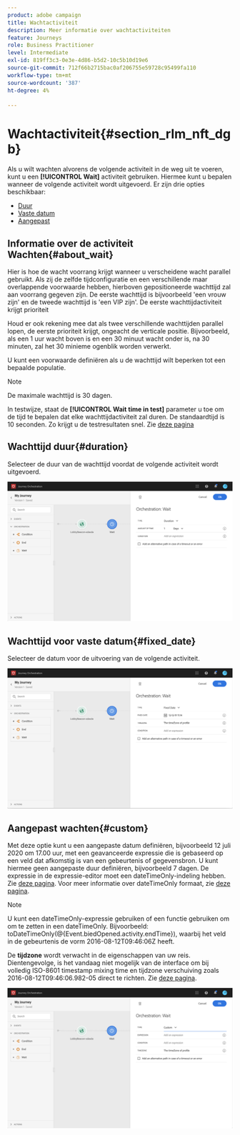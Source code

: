 ```yaml
---
product: adobe campaign
title: Wachtactiviteit
description: Meer informatie over wachtactiviteiten
feature: Journeys
role: Business Practitioner
level: Intermediate
exl-id: 819ff3c3-0e3e-4d86-b5d2-10c5b10d19e6
source-git-commit: 712f66b2715bac0af206755e59728c95499fa110
workflow-type: tm+mt
source-wordcount: '387'
ht-degree: 4%

---
```


# Wachtactiviteit{#section_rlm_nft_dgb}

Als u wilt wachten alvorens de volgende activiteit in de weg uit te voeren, kunt u een **[!UICONTROL Wait]** activiteit gebruiken. Hiermee kunt u bepalen wanneer de volgende activiteit wordt uitgevoerd. Er zijn drie opties beschikbaar:

* [Duur](#duration)
* [Vaste datum](#fixed_date)
* [Aangepast](#custom)

<!--* [Email send time optimization](#email_send_time_optimization)-->

## Informatie over de activiteit Wachten{#about_wait}

Hier is hoe de wacht voorrang krijgt wanneer u verscheidene wacht parallel gebruikt. Als zij de zelfde tijdconfiguratie en een verschillende maar overlappende voorwaarde hebben, hierboven gepositioneerde wachttijd zal aan voorrang gegeven zijn. De eerste wachttijd is bijvoorbeeld &#39;een vrouw zijn&#39; en de tweede wachttijd is &#39;een VIP zijn&#39;. De eerste wachttijdactiviteit krijgt prioriteit

Houd er ook rekening mee dat als twee verschillende wachttijden parallel lopen, de eerste prioriteit krijgt, ongeacht de verticale positie. Bijvoorbeeld, als een 1 uur wacht boven is en een 30 minuut wacht onder is, na 30 minuten, zal het 30 minieme ogenblik worden verwerkt.

U kunt een voorwaarde definiëren als u de wachttijd wilt beperken tot een bepaalde populatie.

>[!NOTE]
>
>De maximale wachttijd is 30 dagen.
>
>In testwijze, staat de **[!UICONTROL Wait time in test]** parameter u toe om de tijd te bepalen dat elke wachttijdactiviteit zal duren. De standaardtijd is 10 seconden. Zo krijgt u de testresultaten snel. Zie [deze pagina](../building-journeys/testing-the-journey.md)

## Wachttijd duur{#duration}

Selecteer de duur van de wachttijd voordat de volgende activiteit wordt uitgevoerd.

![](../assets/journey55.png)

## Wachttijd voor vaste datum{#fixed_date}

Selecteer de datum voor de uitvoering van de volgende activiteit.

![](../assets/journey56.png)

## Aangepast wachten{#custom}

Met deze optie kunt u een aangepaste datum definiëren, bijvoorbeeld 12 juli 2020 om 17.00 uur, met een geavanceerde expressie die is gebaseerd op een veld dat afkomstig is van een gebeurtenis of gegevensbron. U kunt hiermee geen aangepaste duur definiëren, bijvoorbeeld 7 dagen. De expressie in de expressie-editor moet een dateTimeOnly-indeling hebben. Zie [deze pagina](../expression/expressionadvanced.md). Voor meer informatie over dateTimeOnly formaat, zie [deze pagina](../expression/data-types.md).

>[!NOTE]
>
>U kunt een dateTimeOnly-expressie gebruiken of een functie gebruiken om om te zetten in een dateTimeOnly. Bijvoorbeeld: toDateTimeOnly(@{Event.biedOpened.activity.endTime}), waarbij het veld in de gebeurtenis de vorm 2016-08-12T09:46:06Z heeft.
>
>De **tijdzone** wordt verwacht in de eigenschappen van uw reis. Dientengevolge, is het vandaag niet mogelijk van de interface om bij volledig ISO-8601 timestamp mixing time en tijdzone verschuiving zoals 2016-08-12T09:46:06.982-05 direct te richten. Zie [deze pagina](../building-journeys/timezone-management.md).

![](../assets/journey57.png)

<!--## Email send time optimization{#email_send_time_optimization}

>[!CAUTION]
>
>The email send time optimization capability is only available to customers who use the [Adobe Experience Platform Data Connector](https://docs.adobe.com/content/help/en/campaign-standard/using/developing/mapping-campaign-and-aep-data/aep-about-data-connector.html).

This type of wait uses a score calculated in the Adobe Experience Platform. The score calculates the propensity to click or open an email in the future based on past behavior. Note that the algorithm calculating the score needs a certain amount of data to work. As a result, when it does not have enough data, the default wait time will apply. At publication time, you’ll be notified that the default time applies.

>[!NOTE]
>
>The first event of your journey must have a namespace.
>
>This capability is only available after an **[!UICONTROL Email]** activity. You need to have Adobe Campaign Standard.

1. In the **[!UICONTROL Amount of time]** field, define the number of hours to consider to optimize email sending.
1. In the **[!UICONTROL Optimization type]** field, choose if the optimization should increase clicks or opens.
1. In the **[!UICONTROL Default time]** field, define the default time to wait if the predictive send time score is not available.

    >[!NOTE]
    >
    >Note that the send time score can be unavailable because there is not enough data to perform the calculation. In this case, you will be informed, at publication time, that the default time applies.

![](../assets/journey57bis.png)-->
